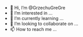 - 👋 Hi, I’m @GrzechuGreGre
- 👀 I’m interested in ...
- 🌱 I’m currently learning ...
- 💞️ I’m looking to collaborate on ...
- 📫 How to reach me ...

<!---
GrzechuGreGre/GrzechuGreGre is a ✨ special ✨ repository because its `README.md` (this file) appears on your GitHub profile.
You can click the Preview link to take a look at your changes.
--->
